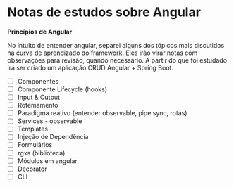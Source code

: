 # Notas de estudos sobre Angular
**Princípios de Angular**

No intuito de entender angular, separei alguns dos tópicos mais discutidos na curva de aprendizado do framework. Eles irão virar notas com observações para revisão, quando necessário. A partir do que foi estudado irá ser criado um aplicação CRUD Angular + Spring Boot.
- [ ] Componentes
- [ ] Componente Lifecycle (hooks)
- [ ] Input & Output
- [ ] Rotemamento
- [ ] Paradigma reativo (entender observable, pipe sync, rotas)
- [ ] Services - observable
- [ ] Templates
- [ ] Injeção de Dependência
- [ ] Formulários
- [ ] rgxs (biblioteca)
- [ ] Módulos em angular
- [ ] Decorator
- [ ] CLI
